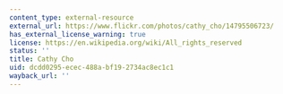 ```yaml
---
content_type: external-resource
external_url: https://www.flickr.com/photos/cathy_cho/14795506723/
has_external_license_warning: true
license: https://en.wikipedia.org/wiki/All_rights_reserved
status: ''
title: Cathy Cho
uid: dcdd0295-ecec-488a-bf19-2734ac8ec1c1
wayback_url: ''
---
```

